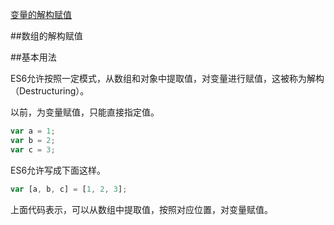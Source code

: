 ﻿[变量的解构赋值](http://es6.ruanyifeng.com/#docs/destructuring)

##数组的解构赋值

##基本用法

ES6允许按照一定模式，从数组和对象中提取值，对变量进行赋值，这被称为解构（Destructuring）。

以前，为变量赋值，只能直接指定值。

``` js
var a = 1;
var b = 2;
var c = 3;
```

ES6允许写成下面这样。

``` js
var [a, b, c] = [1, 2, 3];
``` 

上面代码表示，可以从数组中提取值，按照对应位置，对变量赋值。
